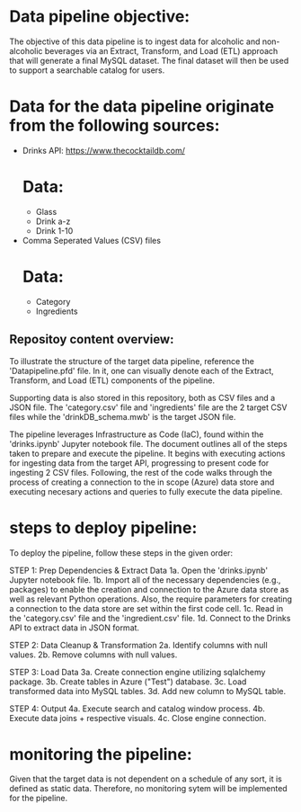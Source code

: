 # Data pipeline objective: 
The objective of this data pipeline is to ingest data for alcoholic and non-alcoholic beverages via an Extract, Transform, and Load (ETL) approach that will generate a final MySQL dataset.
The final dataset will then be used to support a searchable catalog for users.

# Data for the data pipeline originate from the following sources:
- Drinks API: https://www.thecocktaildb.com/
    # Data:
    - Glass
    - Drink a-z
    - Drink 1-10
- Comma Seperated Values (CSV) files
    # Data:
    - Category
    - Ingredients

## Repositoy content overview:
To illustrate the structure of the target data pipeline, reference the 'Datapipeline.pfd' file.
In it, one can visually denote each of the Extract, Transform, and Load (ETL) components of the pipeline. 

Supporting data is also stored in this repository, both as CSV files and a JSON file.
The 'category.csv' file and 'ingredients' file are the 2 target CSV files while the 'drinkDB_schema.mwb' is the target JSON file.

The pipeline leverages Infrastructure as Code (IaC), found within the 'drinks.ipynb' Jupyter notebook file.
The document outlines all of the steps taken to prepare and execute the pipeline. 
It begins with executing actions for ingesting data from the target API, progressing to present code for ingesting 2 CSV files.
Following, the rest of the code walks through the process of creating a connection to the in scope (Azure) data store and executing necesary actions and queries to fully execute the data pipeline.

# steps to deploy pipeline:
To deploy the pipeline, follow these steps in the given order:

STEP 1: Prep Dependencies & Extract Data
1a. Open the 'drinks.ipynb' Jupyter notebook file.
1b. Import all of the necessary dependencies (e.g., packages) to enable the creation and connection to the Azure data store as well as relevant Python operations.
    Also, the require parameters for creating a connection to the data store are set within the first code cell.
1c. Read in the 'category.csv' file and the 'ingredient.csv' file.
1d. Connect to the Drinks API to extract data in JSON format.

STEP 2: Data Cleanup & Transformation
2a. Identify columns with null values.
2b. Remove columns with null values.

STEP 3: Load Data
3a. Create connection engine utilizing sqlalchemy package. 
3b. Create tables in Azure ("Test") database.
3c. Load transformed data into MySQL tables.
3d. Add new column to MySQL table.

STEP 4: Output
4a. Execute search and catalog window process.
4b. Execute data joins + respective visuals.
4c. Close engine connection.

# monitoring the pipeline:
Given that the target data is not dependent on a schedule of any sort, it is defined as static data.
Therefore, no monitoring sytem will be implemented for the pipeline. 
